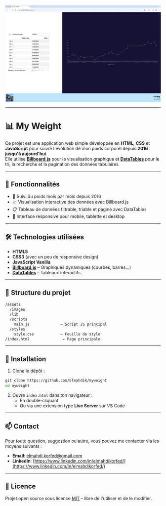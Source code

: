 <p align="center">
  <img src="./assets/images/screenshot.webp/">
</p>

---

# 📊 My Weight

Ce projet est une application web simple développée en **HTML**, **CSS** et **JavaScript** pour suivre l'évolution de mon poids corporel depuis **2016 jusqu'à aujourd'hui**.  
Elle utilise **[Billboard.js](https://naver.github.io/billboard.js/)** pour la visualisation graphique et **[DataTables](https://datatables.net/)** pour le tri, la recherche et la pagination des données tabulaires.

---

## 🚀 Fonctionnalités

- 📅 Suivi du poids mois par mois depuis 2016
- 📈 Visualisation interactive des données avec Billboard.js
- 📋 Tableau de données filtrable, triable et paginé avec DataTables
- 📱 Interface responsive pour mobile, tablette et desktop

---

## 🛠️ Technologies utilisées

- **HTML5**
- **CSS3** (avec un peu de responsive design)
- **JavaScript Vanilla**
- **[Billboard.js](https://naver.github.io/billboard.js/)** – Graphiques dynamiques (courbes, barres…)
- **[DataTables](https://datatables.net/)** – Tableaux interactifs

---

## 📁 Structure du projet

```
/assets
  /images
  /lib
  /scripts
    main.js              ← Script JS principal
  /styles
    style.css            ← Feuille de style
/index.html               ← Page principale
```

---

## 🔧 Installation

1. Clone le dépôt :

```bash
git clone https://github.com/ElmahdiK/myweight
cd myweight
```

2. Ouvre `index.html` dans ton navigateur :
   - En double-cliquant
   - Ou via une extension type **Live Server** sur VS Code

---

## 📫 Contact

Pour toute question, suggestion ou autre, vous pouvez me contacter via les moyens suivants :

- **Email**: [elmahdi.korfed@gmail.com](mailto:elmahdi.korfed@gmail.com)
- **LinkedIn**: [https://www.linkedin.com/in/elmahdikorfed/](https://www.linkedin.com/in/elmahdikorfed/)

---

## 📝 Licence

Projet open source sous licence [MIT](LICENSE) – libre de l'utiliser et de le modifier.
